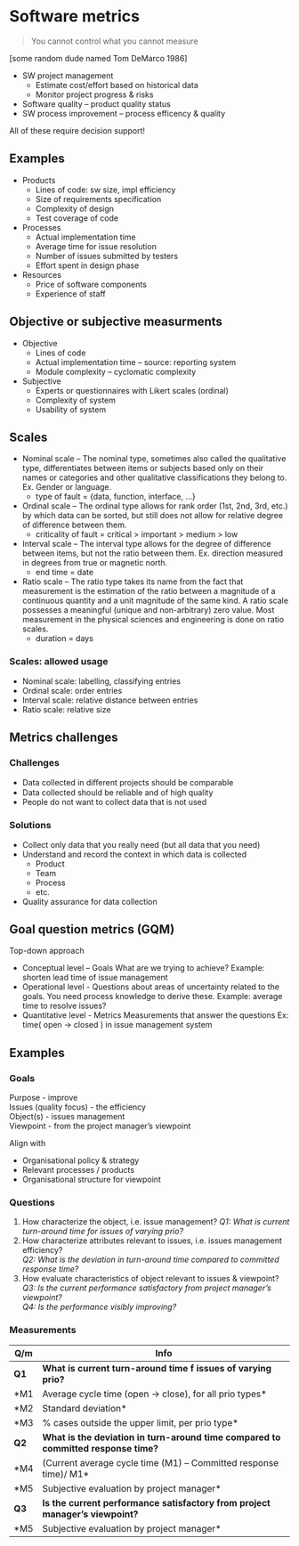 # Software metrics

> You cannot control what you cannot measure

[some random dude named Tom DeMarco 1986]

* SW project management
  * Estimate cost/effort based on historical data
  * Monitor project progress & risks
* Software quality – product quality status
* SW process improvement – process efficency & quality

All of these require decision support!

## Examples
* Products
  * Lines of code: sw size, impl efficiency
  * Size of requirements specification
  * Complexity of design
  * Test coverage of code
* Processes
  * Actual implementation time
  * Average time for issue resolution
  * Number of issues submitted by testers
  * Effort spent in design phase
* Resources
  * Price of software components
  * Experience of staff

## Objective or subjective measurments
* Objective
  * Lines of code
  * Actual implementation time – source: reporting system
  * Module complexity – cyclomatic complexity
* Subjective
  * Experts or questionnaires with Likert scales (ordinal)
  * Complexity of system
  * Usability of system

## Scales
* Nominal scale – The nominal type, sometimes also called the qualitative type, 
  differentiates between items or subjects based only on their names or categories 
  and other qualitative classifications they belong to. Ex. Gender or language.
  * type of fault = {data, function, interface, …}
* Ordinal scale – The ordinal type allows for rank order (1st, 2nd, 3rd, etc.) 
  by which data can be sorted, but still does not allow for relative degree of difference between them. 
  * criticality of fault = critical > important > medium > low
* Interval scale – The interval type allows for the degree of difference between items, 
  but not the ratio between them. Ex. direction measured in degrees from true or magnetic north.
  * end time = date
* Ratio scale – The ratio type takes its name from the fact that measurement is the 
  estimation of the ratio between a magnitude of a continuous quantity and a unit 
  magnitude of the same kind. A ratio scale possesses a meaningful (unique and non-arbitrary) 
  zero value. Most measurement in the physical sciences and engineering is done on ratio scales. 
  * duration = days

### Scales: allowed usage
* Nominal scale: labelling, classifying entries
* Ordinal scale: order entries
* Interval scale: relative distance between entries
* Ratio scale: relative size

## Metrics challenges

### Challenges
* Data collected in diﬀerent projects should be comparable
* Data collected should be reliable and of high quality
* People do not want to collect data that is not used
### Solutions
* Collect only data that you really need (but all data that you need)
* Understand and record the context in which data is collected
  * Product
  * Team
  * Process
  * etc.
* Quality assurance for data collection

## Goal question metrics (GQM)
Top-down approach
* Conceptual level – Goals
  What are we trying to achieve?
  Example: shorten lead time of issue management
* Operational level - Questions
  about areas of uncertainty related to the goals. You
  need process knowledge to derive these.
  Example: average time to resolve issues?
* Quantitative level - Metrics
  Measurements that answer the questions
  Ex: time( open → closed ) in issue management system

## Examples

### Goals
Purpose - improve  
Issues (quality focus) -  the efficiency  
Object(s) - issues management  
Viewpoint - from the project manager’s viewpoint

Align with  
* Organisational policy & strategy
* Relevant processes / products
* Organisational structure for viewpoint

### Questions
1. How characterize the object, i.e. issue management?
  *Q1: What is current turn-around time for issues of varying prio?*
2. How characterize attributes relevant to issues, i.e. issues management efficiency?  
  *Q2: What is the deviation in turn-around time compared to committed response time?*
3. How evaluate characteristics of object relevant to issues & viewpoint?
  *Q3: Is the current performance satisfactory from project manager’s viewpoint?*  
  *Q4: Is the performance visibly improving?*

### Measurements
Q/m | Info
--- | ---
**Q1** | **What is current turn-around time f issues of varying prio?**
*M1 | Average cycle time (open → close), for all prio types*
*M2 | Standard deviation*
*M3 | % cases outside the upper limit, per prio type*
**Q2** | **What is the deviation in turn-around time compared to committed response time?**
*M4 | (Current average cycle time (M1) – Committed response time)/ M1*
*M5 | Subjective evaluation by project manager*
**Q3** | **Is the current performance satisfactory from project manager’s viewpoint?**
*M5 | Subjective evaluation by project manager*

